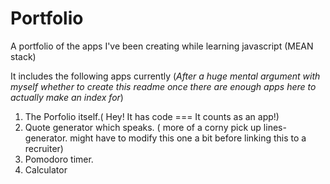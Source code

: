 # Portfolio
A portfolio of the apps I've been creating while learning javascript (MEAN stack)

It includes the following apps currently (*After a huge mental argument with myself whether to create this readme once there are enough apps here to actually make an index for*)

1. The Porfolio itself.( Hey! It has code === It counts as an app!)
2. Quote generator which speaks. ( more of a corny pick up lines-generator. might have to modify this one a bit before linking this to a recruiter)
3. Pomodoro timer.
4. Calculator


